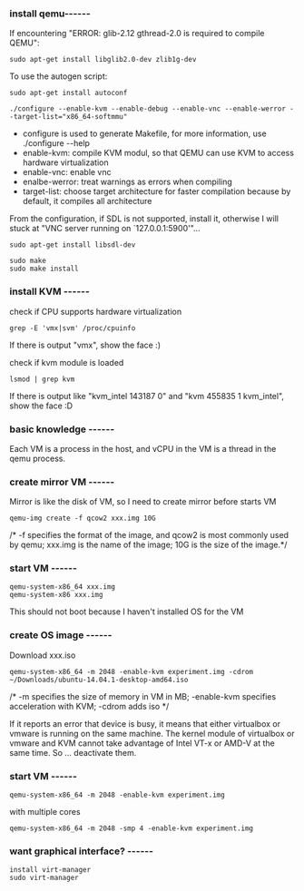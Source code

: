 ### install qemu------
If encountering "ERROR: glib-2.12 gthread-2.0 is required to compile QEMU":

    sudo apt-get install libglib2.0-dev zlib1g-dev

To use the autogen script:
    
    sudo apt-get install autoconf
    
    ./configure --enable-kvm --enable-debug --enable-vnc --enable-werror --target-list="x86_64-softmmu"

- configure is used to generate Makefile, for more information, use ./configure --help
- enable-kvm: compile KVM modul, so that QEMU can use KVM to access hardware virtualization
- enable-vnc: enable vnc
- enalbe-werror: treat warnings as errors when compiling
- target-list: choose target architecture for faster compilation because by default, it compiles all architecture

From the configuration, if SDL is not supported, install it, otherwise I will stuck at "VNC server running on `127.0.0.1:5900'"... 

    sudo apt-get install libsdl-dev

    sudo make 
    sudo make install

### install KVM ------
check if CPU supports hardware virtualization
  
    grep -E 'vmx|svm' /proc/cpuinfo

If there is output "vmx", show the face :)

check if kvm module is loaded
  
    lsmod | grep kvm

If there is output like "kvm_intel 143187 0" and "kvm 455835 1 kvm_intel", show the face :D

### basic knowledge ------
Each VM is a process in the host, and vCPU in the VM is a thread in the qemu process.

### create mirror VM ------
Mirror is like the disk of VM, so I need to create mirror before starts VM
  
    qemu-img create -f qcow2 xxx.img 10G
    
/* -f specifies the format of the image, and qcow2 is most commonly used by qemu;
xxx.img is the name of the image;
10G is the size of the image.*/

### start VM ------
    qemu-system-x86_64 xxx.img
    qemu-system-x86 xxx.img

This should not boot because I haven't installed OS for the VM

### create OS image ------
Download xxx.iso

    qemu-system-x86_64 -m 2048 -enable-kvm experiment.img -cdrom ~/Downloads/ubuntu-14.04.1-desktop-amd64.iso

/* -m specifies the size of memory in VM in MB;
-enable-kvm specifies acceleration with KVM;
-cdrom adds iso */

If it reports an error that device is busy, it means that either virtualbox or vmware is running on the same machine. The kernel module of virtualbox or vmware and KVM cannot take advantage of Intel VT-x or AMD-V at the same time. So ... deactivate them.

### start VM ------
    qemu-system-x86_64 -m 2048 -enable-kvm experiment.img

with multiple cores

    qemu-system-x86_64 -m 2048 -smp 4 -enable-kvm experiment.img

### want graphical interface? ------
    install virt-manager
    sudo virt-manager
